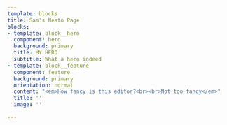 ```yaml
---
template: blocks
title: Sam's Neato Page
blocks:
- template: block__hero
  component: hero
  background: primary
  title: MY HERO
  subtitle: What a hero indeed
- template: block__feature
  component: feature
  background: primary
  orientation: normal
  content: "<em>How fancy is this editor?<br><br>Not too fancy</em>"
  title: ''
  image: ''

---
```

